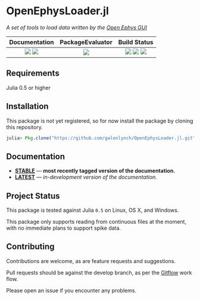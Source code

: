 # OpenEphysLoader.jl

*A set of tools to load data written by the [Open Ephys GUI](http://www.open-ephys.org/gui/)*

| **Documentation**                                                                 | **PackageEvaluator**              | **Build Status**                                                                                  |
| :-------------------------------------------------------------------------------: | :-------------------------------: | :-----------------------------------------------------------------------------------------------: |
| [![][docs-stable-img]][docs-stable-url] [![][docs-latest-img]][docs-latest-url]   | [![][pkg-0.5-img]][pkg-0.5-url]   | [![][travis-img]][travis-url] [![][appveyor-img]][appveyor-url] [![][codecov-img]][codecov-url]   |

## Requirements
Julia 0.5 or higher

## Installation
This package is not yet registered, so for now install the package by cloning this repository.

```julia
julia> Pkg.clone("https://github.com/galenlynch/OpenEphysLoader.jl.git")
```

## Documentation
- [**STABLE**][docs-stable-url] &mdash; **most recently tagged version of the documentation.**
- [**LATEST**][docs-latest-url] &mdash; *in-development version of the documentation.*

## Project Status
This package is tested against Julia `0.5` on Linux, OS X, and Windows.

This package only supports reading from continuous files at the moment, with no immediate
plans to support spike data.

## Contributing
Contributions are welcome, as are feature requests and suggestions.

Pull requests should be against the develop branch, as per the [Gitflow](https://www.atlassian.com/git/tutorials/comparing-workflows/gitflow-workflow) work flow.

Please open an issue if you encounter any problems.

[docs-latest-img]: https://img.shields.io/badge/docs-latest-blue.svg
[docs-latest-url]: https://galenlynch.github.io/OpenEphysLoader.jl/latest

[docs-stable-img]: https://img.shields.io/badge/docs-stable-blue.svg
[docs-stable-url]: https://galenlynch.github.io/OpenEphysLoader.jl/stable

[travis-img]: https://travis-ci.org/galenlynch/OpenEphysLoader.jl.svg?branch=master
[travis-url]: https://travis-ci.org/galenlynch/OpenEphysLoader.jl

[appveyor-img]: https://ci.appveyor.com/api/projects/status/pc9sjllvn2tdlpom?svg=true
[appveyor-url]: https://ci.appveyor.com/project/galenlynch/openephysloader-jl

[codecov-img]: https://codecov.io/gh/galenlynch/OpenEphysLoader.jl/branch/master/graph/badge.svg
[codecov-url]: https://codecov.io/gh/galenlynch/OpenEphysLoader.jl

[pkg-0.5-img]: http://pkg.julialang.org/badges/OpenEphysLoader_0.5.svg
[pkg-0.5-url]: http://pkg.julialang.org/?pkg=OpenEphysLoader
